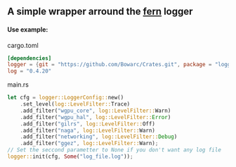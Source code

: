 ## A simple wrapper arround the [fern](https://docs.rs/fern) logger

#### Use example:

cargo.toml
```toml
[dependencies]
logger = {git = "https://github.com/Bowarc/Crates.git", package = "logger"}
log = "0.4.20"
``` 
main.rs
```rust
let cfg = logger::LoggerConfig::new()
    .set_level(log::LevelFilter::Trace)
    .add_filter("wgpu_core", log::LevelFilter::Warn)
    .add_filter("wgpu_hal", log::LevelFilter::Error)
    .add_filter("gilrs", log::LevelFilter::Off)
    .add_filter("naga", log::LevelFilter::Warn)
    .add_filter("networking", log::LevelFilter::Debug)
    .add_filter("ggez", log::LevelFilter::Warn);
// Set the seccond parametter to None if you don't want any log file
logger::init(cfg, Some("log_file.log"));
``` 